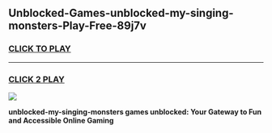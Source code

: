 
## Unblocked-Games-unblocked-my-singing-monsters-Play-Free-89j7v
<h3>
<a href="https://premium76.site?title=unblocked-my-singing-monsters&ref=18A1">CLICK TO PLAY</a></h3>
<hr>

<h3>
<a href="https://premium76.site?title=unblocked-my-singing-monsters&ref=18A1">CLICK 2 PLAY</a>
  
</h3>

<a href="https://premium76.site?title=unblocked-my-singing-monsters&ref=18A1"><img src="https://clearcache.store/games.png"></a>


**unblocked-my-singing-monsters games unblocked: Your Gateway to Fun and Accessible Online Gaming**
